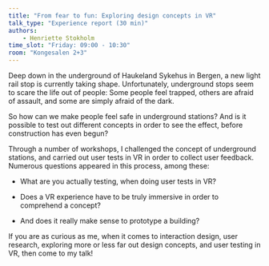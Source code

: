 ```yaml
---
title: "From fear to fun: Exploring design concepts in VR"
talk_type: "Experience report (30 min)"
authors:
    - Henriette Stokholm
time_slot: "Friday: 09:00 - 10:30"
room: "Kongesalen 2+3"
---
```

Deep down in the underground of Haukeland Sykehus in Bergen, a new light rail stop is currently taking shape. Unfortunately, underground stops seem to scare the life out of people: Some people feel trapped, others are afraid of assault, and some are simply afraid of the dark.

So how can we make people feel safe in underground stations? And is it possible to test out different concepts in order to see the effect, before construction has even begun?

Through a number of workshops, I challenged the concept of underground stations, and carried out user tests in VR in order to collect user feedback. Numerous questions appeared in this process, among these:

* What are you actually testing, when doing user tests in VR?

* Does a VR experience have to be truly immersive in order to comprehend a concept?

* And does it really make sense to prototype a building?

If you are as curious as me, when it comes to interaction design, user research, exploring more or less far out design concepts, and user testing in VR, then come to my talk!

